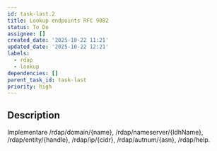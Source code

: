 ```yaml
---
id: task-last.2
title: Lookup endpoints RFC 9082
status: To Do
assignee: []
created_date: '2025-10-22 11:21'
updated_date: '2025-10-22 12:21'
labels:
  - rdap
  - lookup
dependencies: []
parent_task_id: task-last
priority: high
---
```


## Description

<!-- SECTION:DESCRIPTION:BEGIN -->
Implementare /rdap/domain/{name}, /rdap/nameserver/{ldhName}, /rdap/entity/{handle}, /rdap/ip/{cidr}, /rdap/autnum/{asn}, /rdap/help.
<!-- SECTION:DESCRIPTION:END -->
